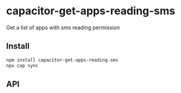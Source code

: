 # capacitor-get-apps-reading-sms

Get a list of apps with sms reading permission

## Install

```bash
npm install capacitor-get-apps-reading-sms
npx cap sync
```

## API

<docgen-index></docgen-index>

<docgen-api>
<!-- run docgen to generate docs from the source -->
<!-- More info: https://github.com/ionic-team/capacitor-docgen -->
</docgen-api>
